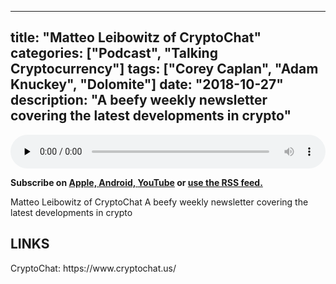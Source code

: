 
---
title: "Matteo Leibowitz of CryptoChat"
categories: ["Podcast", "Talking Cryptocurrency"]
tags: ["Corey Caplan", "Adam Knuckey", "Dolomite"]
date: "2018-10-27"
description: "A beefy weekly newsletter covering the latest developments in crypto"
---
<p>
<audio controls="" preload="none" style="width:100%;">
  <source src="http://traffic.libsyn.com/talkingcryptocurrency/TalkingCryptocurrency_067.mp3" type="audio/mpeg">
Your browser does not support the audio element.
</audio>
</p>


<p>
<strong>
Subscribe on 
        <a href="https://itunes.apple.com/us/podcast/talking-cryptocurrency/id1388099603?mt=2app=podcast">
            Apple,
        </a>
        <a href="https://www.google.com/podcasts?feed=aHR0cDovL3RhbGtpbmdjcnlwdG9jdXJyZW5jeS5saWJzeW4uY29tL3Jzcw%3D%3D">
          Android,
        </a>
        <a href="https://www.youtube.com/channel/UCDWVKh9yZk25Y_CTut4nsOA">YouTube</a>
        or
        <a href="http://talkingcryptocurrency.libsyn.com/rss">
          use the RSS feed.
         </a>
</strong>
</p>

	
Matteo Leibowitz of CryptoChat
A beefy weekly newsletter covering the latest developments in crypto


<h2>LINKS</h2>
CryptoChat: https://www.cryptochat.us/<br>





